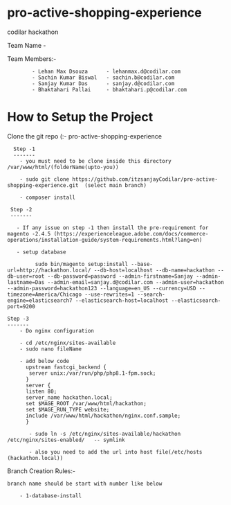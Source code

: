 # pro-active-shopping-experience
codilar hackathon


Team Name - 

Team Members:-

            - Lehan Max Dsouza      - lehanmax.d@codilar.com
            - Sachin Kumar Biswal   - sachin.b@codilar.com
            - Sanjay Kumar Das      - sanjay.d@codilar.com
            - Bhaktahari Pallai     - bhaktahari.p@codilar.com
            
                    
How to Setup the Project
========================

   Clone the git repo (:- pro-active-shopping-experience
      
      Step -1
      -------
        - you must need to be clone inside this directory /var/www/html/(folderName(upto-you))
         
        - sudo git clone https://github.com/itzsanjayCodilar/pro-active-shopping-experience.git  (select main branch)
         
        - composer install
         
     Step -2
     -------
          
       - If any issue on step -1 then install the pre-requirement for magento -2.4.5 (https://experienceleague.adobe.com/docs/commerce-operations/installation-guide/system-requirements.html?lang=en)
          
       - setup database

             sudo bin/magento setup:install --base-url=http://hackathon.local/ --db-host=localhost --db-name=hackathon --db-user=root --db-password=password --admin-firstname=Sanjay --admin-  lastname=Das --admin-email=sanjay.d@codilar.com --admin-user=hackathon --admin-password=hackathon123 --language=en_US --currency=USD --timezone=America/Chicago --use-rewrites=1 --search-engine=elasticsearch7 --elasticsearch-host=localhost --elasticsearch-port=9200     
         
    Step -3
    -------
        - Do nginx configuration
           
        - cd /etc/nginx/sites-available
        - sudo nano fileName
           
        - add below code
		  upstream fastcgi_backend {
		   server unix:/var/run/php/php8.1-fpm.sock;
		  } 
		  server {
		  listen 80;
		  server_name hackathon.local;
		  set $MAGE_ROOT /var/www/html/hackathon;
		  set $MAGE_RUN_TYPE website;
		  include /var/www/html/hackathon/nginx.conf.sample;
		  }
		  
           - sudo ln -s /etc/nginx/sites-available/hackathon /etc/nginx/sites-enabled/   -- symlink
           
           - also you need to add the url into host file(/etc/hosts (hackathon.local))			          					

      
      



Branch Creation Rules:-

    branch name should be start with number like below 
        
        - 1-database-install
        
        

